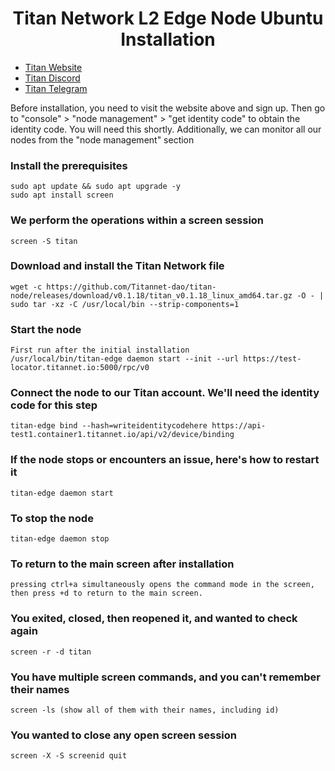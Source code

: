 <h1 align="center"> Titan Network L2 Edge Node Ubuntu Installation </h1>

* [Titan Website](https://test1.titannet.io/login)<br>
* [Titan Discord](https://discord.com/invite/titannet)<br>
* [Titan Telegram](https://t.me/titannet_dao)<br>

Before installation, you need to visit the website above and sign up. Then go to "console" > "node management" > "get identity code" to obtain the identity code. You will need this shortly. Additionally, we can monitor all our nodes from the "node management" section

### Install the prerequisites
```
sudo apt update && sudo apt upgrade -y
sudo apt install screen
```

### We perform the operations within a screen session
```
screen -S titan
```

### Download and install the Titan Network file
```
wget -c https://github.com/Titannet-dao/titan-node/releases/download/v0.1.18/titan_v0.1.18_linux_amd64.tar.gz -O - | sudo tar -xz -C /usr/local/bin --strip-components=1
```

### Start the node
```
First run after the initial installation 
/usr/local/bin/titan-edge daemon start --init --url https://test-locator.titannet.io:5000/rpc/v0
```

### Connect the node to our Titan account. We'll need the identity code for this step
```
titan-edge bind --hash=writeidentitycodehere https://api-test1.container1.titannet.io/api/v2/device/binding
```

### If the node stops or encounters an issue, here's how to restart it
```
titan-edge daemon start
```

### To stop the node
```
titan-edge daemon stop
```

### To return to the main screen after installation
```
pressing ctrl+a simultaneously opens the command mode in the screen, then press +d to return to the main screen.
```

### You exited, closed, then reopened it, and wanted to check again
```
screen -r -d titan
```

### You have multiple screen commands, and you can't remember their names
```
screen -ls (show all of them with their names, including id) 
```

### You wanted to close any open screen session
```
screen -X -S screenid quit
```

